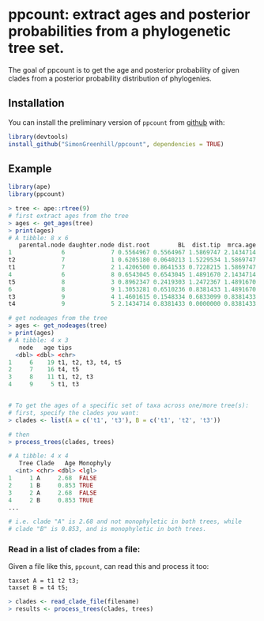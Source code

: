 # ppcount: extract ages and posterior probabilities from a phylogenetic tree set.

The goal of ppcount is to get the age and posterior probability of given clades from a
posterior probability distribution of phylogenies.

## Installation

You can install the preliminary version of `ppcount` from [github](https://github.com/SimonGreenhill/ppcount) with:

``` r
library(devtools)
install_github("SimonGreenhill/ppcount", dependencies = TRUE)
```

## Example

``` r
library(ape)
library(ppcount)

> tree <- ape::rtree(9)
# first extract ages from the tree
> ages <- get_ages(tree)
> print(ages)
# A tibble: 8 x 6
   parental.node daughter.node dist.root        BL  dist.tip  mrca.age
1              6             7 0.5564967 0.5564967 1.5869747 2.1434714
t2             7             1 0.6205180 0.0640213 1.5229534 1.5869747
t1             7             2 1.4206500 0.8641533 0.7228215 1.5869747
4              6             8 0.6543045 0.6543045 1.4891670 2.1434714
t5             8             3 0.8962347 0.2419303 1.2472367 1.4891670
6              8             9 1.3053281 0.6510236 0.8381433 1.4891670
t3             9             4 1.4601615 0.1548334 0.6833099 0.8381433
t4             9             5 2.1434714 0.8381433 0.0000000 0.8381433

# get nodeages from the tree
> ages <- get_nodeages(tree)
> print(ages)
# A tibble: 4 x 3
   node   age tips              
  <dbl> <dbl> <chr>             
1     6    19 t1, t2, t3, t4, t5
2     7    16 t4, t5            
3     8    11 t1, t2, t3        
4     9     5 t1, t3           


# To get the ages of a specific set of taxa across one/more tree(s):
# first, specify the clades you want:
> clades <- list(A = c('t1', 't3'), B = c('t1', 't2', 't3'))

# then 
> process_trees(clades, trees)

# A tibble: 4 x 4
   Tree Clade   Age Monophyly
  <int> <chr> <dbl> <lgl>    
1     1 A     2.68  FALSE    
2     1 B     0.853 TRUE     
3     2 A     2.68  FALSE    
4     2 B     0.853 TRUE     
...

# i.e. clade "A" is 2.68 and not monophyletic in both trees, while
# clade "B" is 0.853, and is monophyletic in both trees.

```
### Read in a list of clades from a file:

Given a file like this, `ppcount`, can read this and process it too:

```
taxset A = t1 t2 t3;
taxset B = t4 t5;
```

```r
> clades <- read_clade_file(filename)
> results <- process_trees(clades, trees)
```